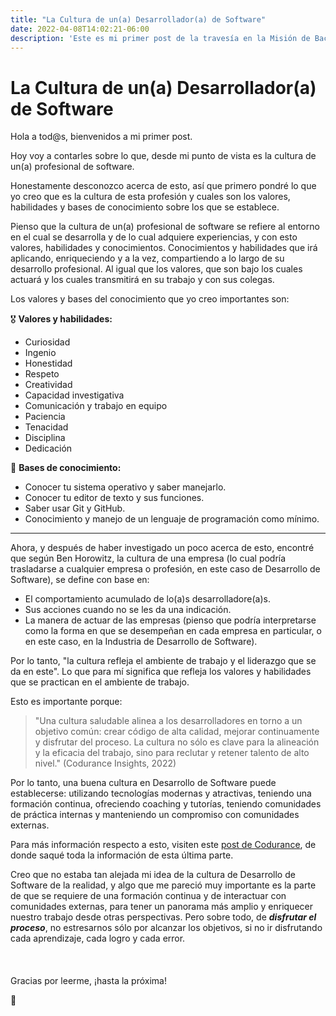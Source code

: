 ```yaml
---
title: "La Cultura de un(a) Desarrollador(a) de Software"
date: 2022-04-08T14:02:21-06:00
description: 'Este es mi primer post de la travesía en la Misión de Backend con Node JS de Launch X.'
---
```


# La Cultura de un(a) Desarrollador(a) de Software

Hola a tod@s, bienvenidos a mi primer post.  

Hoy voy a contarles sobre lo que, desde mi punto de vista es la cultura de un(a) profesional de software.  

Honestamente desconozco acerca de esto, así que primero pondré lo que yo creo que es la cultura de esta profesión y cuales son los valores, habilidades y bases de conocimiento sobre los que se establece.  

Pienso que la cultura de un(a) profesional de software se refiere al entorno en el cual se desarrolla y de lo cual adquiere experiencias, y con esto valores, habilidades y conocimientos. Conocimientos y habilidades que irá aplicando, enriqueciendo y a la vez, compartiendo a lo largo de su desarrollo profesional. Al igual que los valores, que son bajo los cuales actuará y los cuales transmitirá en su trabajo y con sus colegas.  

Los valores y bases del conocimiento que yo creo importantes son:  

🎖 **Valores y habilidades:**
- Curiosidad
- Ingenio
- Honestidad
- Respeto
- Creatividad
- Capacidad investigativa
- Comunicación y trabajo en equipo
- Paciencia
- Tenacidad 
- Disciplina
- Dedicación

📁 **Bases de conocimiento:**
- Conocer tu sistema operativo y saber manejarlo.
- Conocer tu editor de texto y sus funciones.
- Saber usar Git y GitHub.
- Conocimiento y manejo de un lenguaje de programación como mínimo.
  
___
  
Ahora, y después de haber investigado un poco acerca de esto, encontré que según Ben Horowitz, la cultura de una empresa (lo cual podría trasladarse a cualquier empresa o profesión, en este caso de Desarrollo de Software), se define con base en:
  
- El comportamiento acumulado de lo(a)s desarrolladore(a)s.
- Sus acciones cuando no se les da una indicación.
- La manera de actuar de las empresas (pienso que podría interpretarse como la forma en que se desempeñan en cada empresa en particular, o en este caso, en la Industria de Desarrollo de Software).

Por lo tanto, "la cultura refleja el ambiente de trabajo y el liderazgo que se da en este". Lo que para mí significa que refleja los valores y habilidades que se practican en el ambiente de trabajo. 

Esto es importante porque:

>"Una cultura saludable alinea a los desarrolladores en torno a un objetivo común: crear código de alta calidad, mejorar continuamente y disfrutar del proceso. La cultura no sólo es clave para la alineación y la eficacia del trabajo, sino para reclutar y retener talento de alto nivel." (Codurance Insights, 2022)

Por lo tanto, una buena cultura en Desarrollo de Software puede establecerse: utilizando tecnologías modernas y atractivas, teniendo una formación continua, ofreciendo coaching y tutorías, teniendo comunidades de práctica internas y manteniendo un compromiso con comunidades externas.

Para más información respecto a esto, visiten este [post de Codurance](https://www.codurance.com/es/publications/la-importancia-de-la-cultura-en-el-desarrollo-de-software), de donde saqué toda la información de esta última parte.

Creo que no estaba tan alejada mi idea de la cultura de Desarrollo de Software de la realidad, y algo que me pareció muy importante es la parte de que se requiere de una formación continua y de interactuar con comunidades externas, para tener un panorama más amplio y enriquecer nuestro trabajo desde otras perspectivas. Pero sobre todo, de ***disfrutar el proceso***, no estresarnos sólo  por alcanzar los objetivos, si no ir disfrutando cada aprendizaje, cada logro y cada error.
<br><br><br><br>
Gracias por leerme, ¡hasta la próxima! 

🚀




